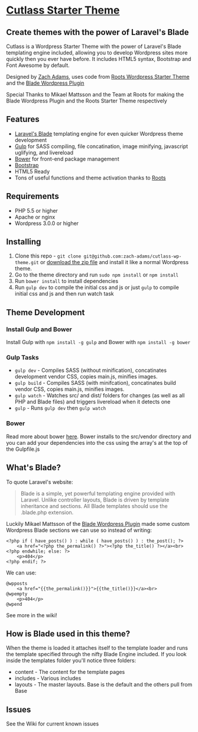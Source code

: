 [Cutlass Starter Theme](https://github.com/zach-adams/cutlass-wp-theme)
=========

## Create themes with the power of Laravel's Blade

Cutlass is a Wordpress Starter Theme with the power of Laravel's Blade templating engine included, allowing you to develop Wordpress sites more quickly then you ever have before. It includes HTML5 syntax, Bootstrap and Font Awesome by default.

Designed by [Zach Adams](http://zach-adams.com), uses code from [Roots Wordpress Starter Theme](https://github.com/roots/roots) and the [Blade Wordpress Plugin](https://github.com/MikaelMattsson/blade)

Special Thanks to Mikael Mattsson and the Team at Roots for making the Blade Wordpress Plugin and the Roots Starter Theme respectively

## Features

* [Laravel's Blade](http://laravel.com/docs/4.2/templates) templating engine for even quicker Wordpress theme development
* [Gulp](http://gulpjs.com/) for SASS compiling, file concatination, image minifying, javascript uglifying, and livereload
* [Bower](http://bower.io/) for front-end package management
* [Bootstrap](http://getbootstrap.com/)
* HTML5 Ready
* Tons of useful functions and theme activation thanks to [Roots](https://github.com/roots/roots)

## Requirements

* PHP 5.5 or higher
* Apache or nginx
* Wordpress 3.0.0 or higher

## Installing

1. Clone this repo - `git clone git@github.com:zach-adams/cutlass-wp-theme.git` or [download the zip file](https://github.com/zach-adams/cutlass-wp-theme/archive/master.zip) and install it like a normal Wordpress theme.
2. Go to the theme directory and run `sudo npm install` or `npm install`
3. Run `bower install` to install dependencies
4. Run `gulp dev` to compile the initial css and js or just `gulp` to compile initial css and js and then run watch task

## Theme Development

### Install Gulp and Bower

Install Gulp with `npm install -g gulp` and Bower with `npm install -g bower`

### Gulp Tasks

* `gulp dev` - Compiles SASS (without minification), concatinates development vendor CSS, copies main.js, minifies images.
* `gulp build` - Compiles SASS (with minifcation), concatinates build vendor CSS, copies main.js, minifies images.
* `gulp watch` - Watches src/ and dist/ folders for changes (as well as all PHP and Blade files) and triggers livereload when it detects one
* `gulp` - Runs `gulp dev` then `gulp watch`

### Bower

Read more about bower [here](http://bower.io/). Bower installs to the src/vendor directory and you can add your dependencies into the css using the array's at the top of the Gulpfile.js

## What's Blade?

To quote Laravel's website: 
> Blade is a simple, yet powerful templating engine provided with Laravel. Unlike controller layouts, Blade is driven by template inheritance and sections. All Blade templates should use the .blade.php extension.

Luckily Mikael Mattsson of the [Blade Wordpress Plugin](https://github.com/MikaelMattsson/blade) made some custom Wordpress Blade sections we can use so instead of writing:

	<?php if ( have_posts() ) : while ( have_posts() ) : the_post(); ?>
    	<a href="<?php the_permalink() ?>"><?php the_title() ?></a><br>
	<?php endwhile; else: ?>
    	<p>404</p>
	<?php endif; ?>

We can use:

	@wpposts
    	<a href="{{the_permalink()}}">{{the_title()}}</a><br>
	@wpempty
    	<p>404</p>
	@wpend

See more in the wiki!

## How is Blade used in this theme?

When the theme is loaded it attaches itself to the template loader and runs the template specified through the nifty Blade Engine included. If you look inside the templates folder you'll notice three folders:

* content - The content for the template pages
* includes - Various includes 
* layouts - The master layouts. Base is the default and the others pull from Base

## Issues

See the Wiki for current known issues